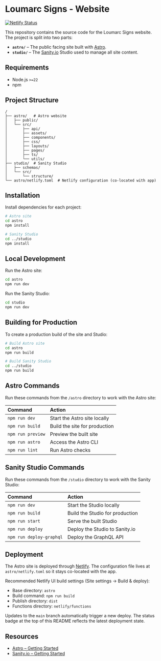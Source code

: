 # Loumarc Signs - Website
[![Netlify Status](https://api.netlify.com/api/v1/badges/7622e9a9-a159-4057-becd-8c914fdbd01e/deploy-status)](https://app.netlify.com/sites/loumarc-signs/deploys)

This repository contains the source code for the Loumarc Signs website. The project is split into two parts:

- **`astro/`** – The public facing site built with [Astro](https://astro.build/).
- **`studio/`** – The [Sanity.io](https://www.sanity.io/) Studio used to manage all site content.

## Requirements
- Node.js `>=22`
- npm

## Project Structure

```
/
├── astro/   # Astro website
│   ├── public/
│   └── src/
│       ├── api/
│       ├── assets/
│       ├── components/
│       ├── css/
│       ├── layouts/
│       ├── pages/
│       ├── ts/
│       └── utils/
├── studio/  # Sanity Studio
│   ├── schemas/
│   └── src/
│       └── structure/
└── astro/netlify.toml  # Netlify configuration (co-located with app)
```

## Installation
Install dependencies for each project:

```bash
# Astro site
cd astro
npm install

# Sanity Studio
cd ../studio
npm install
```

## Local Development
Run the Astro site:

```bash
cd astro
npm run dev
```

Run the Sanity Studio:

```bash
cd studio
npm run dev
```

## Building for Production
To create a production build of the site and Studio:

```bash
# Build Astro site
cd astro
npm run build

# Build Sanity Studio
cd ../studio
npm run build
```

## Astro Commands

Run these commands from the `/astro` directory to work with the Astro site:

| Command | Action |
| :--------------------- | :--------------------------------------------- |
| `npm run dev` | Start the Astro site locally |
| `npm run build` | Build the site for production |
| `npm run preview` | Preview the built site |
| `npm run astro` | Access the Astro CLI |
| `npm run lint` | Run Astro checks |

## Sanity Studio Commands

Run these commands from the `/studio` directory to work with the Sanity Studio:

| Command | Action |
| :--------------------- | :--------------------------------------------- |
| `npm run dev` | Start the Studio locally |
| `npm run build` | Build the Studio for production |
| `npm run start` | Serve the built Studio |
| `npm run deploy` | Deploy the Studio to Sanity.io |
| `npm run deploy-graphql` | Deploy the GraphQL API |

## Deployment

The Astro site is deployed through [Netlify](https://www.netlify.com/). The
configuration file lives at `astro/netlify.toml` so it stays co-located with the
app.

Recommended Netlify UI build settings (Site settings → Build & deploy):

- Base directory: `astro`
- Build command: `npm run build`
- Publish directory: `dist`
- Functions directory: `netlify/functions`

Updates to the `main` branch automatically trigger a new deploy. The status
badge at the top of this README reflects the latest deployment state.

## Resources
- [Astro – Getting Started](https://docs.astro.build/en/getting-started/)
- [Sanity.io – Getting Started](https://www.sanity.io/docs/getting-started-with-sanity)
